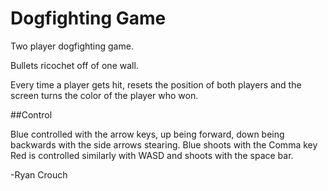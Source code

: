 # Dogfighting Game
Two player dogfighting game. 

Bullets ricochet off of one wall. 

Every time a player gets hit, resets the position of both players and the screen turns the color of the player who won. 

##Control

Blue controlled with the arrow keys, up being forward, down being backwards with the side arrows stearing. Blue shoots with the Comma key 
Red is controlled similarly with WASD and shoots with the space bar. 

-Ryan Crouch
